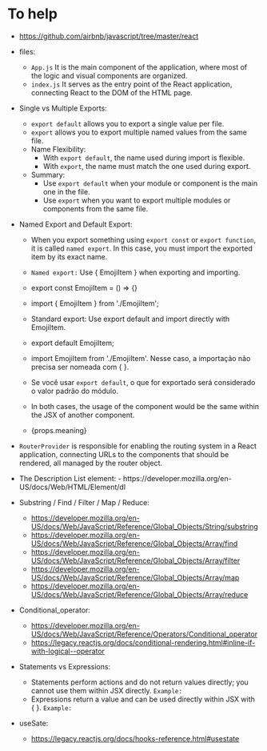 # To help
* https://github.com/airbnb/javascript/tree/master/react

* files:
    - `App.js` It is the main component of the application, where most of the logic and visual components are organized.
    - `index.js` It serves as the entry point of the React application, connecting React to the DOM of the HTML page.

* Single vs Multiple Exports:
    - `export default` allows you to export a single value per file.
    - `export` allows you to export multiple named values from the same file.
    - Name Flexibility:
        - With `export default`, the name used during import is flexible.
        - With `export`, the name must match the one used during export.
    - Summary:
        - Use `export default` when your module or component is the main one in the file.
        - Use `export` when you want to export multiple modules or components from the same file.

* Named Export and Default Export:
    - When you export something using `export const` or `export function`, it is called `named export`. In this case, you must import the exported item by its exact name.
    - `Named export:` Use { EmojiItem } when exporting and importing.
    - export const EmojiItem = () => {}
    - import { EmojiItem } from './EmojiItem';

    - Standard export: Use export default and import directly with EmojiItem.
    - export default EmojiItem;
    - import EmojiItem from './EmojiItem'. Nesse caso, a importação não precisa ser nomeada com { }.
    - Se você usar `export default`, o que for exportado será considerado o valor padrão do módulo.

    - In both cases, the usage of the component would be the same within the JSX of another component.
    - <p>{props.meaning}</p>

* `RouterProvider` is responsible for enabling the routing system in a React application, connecting URLs to the components that should be rendered, all managed by the router object.

* <dl> The Description List element: 
    - https://developer.mozilla.org/en-US/docs/Web/HTML/Element/dl

* Substring / Find / Filter / Map / Reduce: 
    - https://developer.mozilla.org/en-US/docs/Web/JavaScript/Reference/Global_Objects/String/substring
    - https://developer.mozilla.org/en-US/docs/Web/JavaScript/Reference/Global_Objects/Array/find
    - https://developer.mozilla.org/en-US/docs/Web/JavaScript/Reference/Global_Objects/Array/filter
    - https://developer.mozilla.org/en-US/docs/Web/JavaScript/Reference/Global_Objects/Array/map 
    - https://developer.mozilla.org/en-US/docs/Web/JavaScript/Reference/Global_Objects/Array/reduce

* Conditional_operator:
    - https://developer.mozilla.org/en-US/docs/Web/JavaScript/Reference/Operators/Conditional_operator
    - https://legacy.reactjs.org/docs/conditional-rendering.html#inline-if-with-logical--operator

* Statements vs Expressions: 
    - Statements perform actions and do not return values ​​directly; you cannot use them within JSX directly.
    `Example:`
        <!-- function MyComponent() {
            return (
                <h1>
                {isLoggedIn ? 'Welcome back!' : 'Please log in.'}
                </h1>
        );} -->
    - Expressions return a value and can be used directly within JSX with { }.
    `Example:`
        <!-- function MyComponent() {
            return (
                <h1>
                {isLoggedIn ? 'Welcome back!' : 'Please log in.'}
                </h1>
        );} -->

* useSate:
    - https://legacy.reactjs.org/docs/hooks-reference.html#usestate
    